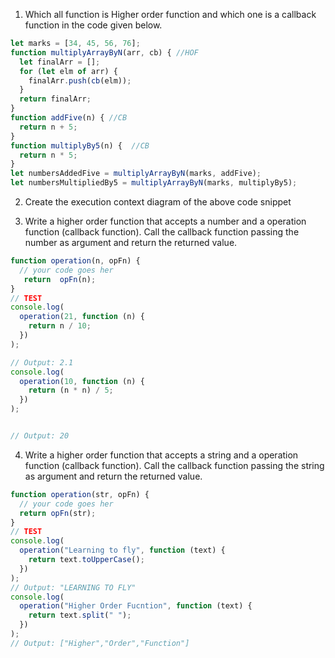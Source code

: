 
1. Which all function is Higher order function and which one is a callback function in the code given below.

```js
let marks = [34, 45, 56, 76];
function multiplyArrayByN(arr, cb) { //HOF
  let finalArr = [];
  for (let elm of arr) {
    finalArr.push(cb(elm));
  }
  return finalArr;
}
function addFive(n) { //CB
  return n + 5;
}
function multiplyBy5(n) {  //CB
  return n * 5;
}
let numbersAddedFive = multiplyArrayByN(marks, addFive);
let numbersMultipliedBy5 = multiplyArrayByN(marks, multiplyBy5);
```

2. Create the execution context diagram of the above code snippet 

3. Write a higher order function that accepts a number and a operation function (callback function). Call the callback function passing the number as argument and return the returned value.

```js
function operation(n, opFn) {
  // your code goes her
   return  opFn(n);
}
// TEST
console.log(
  operation(21, function (n) {
    return n / 10;
  })
);

// Output: 2.1
console.log(
  operation(10, function (n) {
    return (n * n) / 5;
  })
);


// Output: 20
```

4. Write a higher order function that accepts a string and a operation function (callback function). Call the callback function passing the string as argument and return the returned value.

```js
function operation(str, opFn) {
  // your code goes her
  return opFn(str);
}
// TEST
console.log(
  operation("Learning to fly", function (text) {
    return text.toUpperCase();
  })
);
// Output: "LEARNING TO FLY"
console.log(
  operation("Higher Order Fucntion", function (text) {
    return text.split(" ");
  })
);
// Output: ["Higher","Order","Function"]
```



